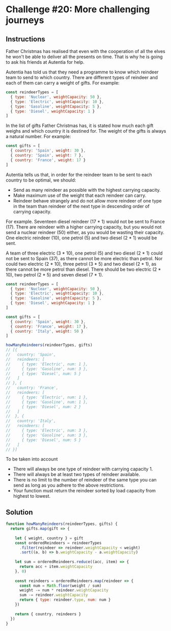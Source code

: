 # Challenge #20: More challenging journeys

## Instructions

Father Christmas has realised that even with the cooperation of all the elves he won't be able to deliver all the presents on time. That is why he is going to ask his friends at Autentia for help.

Autentia has told us that they need a programme to know which reindeer team to send to which country. There are different types of reindeer and each of them can carry a weight of gifts. For example:

```js
const reindeerTypes = [
  { type: 'Nuclear', weightCapacity: 50 },
  { type: 'Electric', weightCapacity: 10 },
  { type: 'Gasoline', weightCapacity: 5 },
  { type: 'Diesel', weightCapacity: 1 }
]
```

In the list of gifts Father Christmas has, it is stated how much each gift weighs and which country it is destined for. The weight of the gifts is always a natural number. For example:

```js
const gifts = [
  { country: 'Spain', weight: 30 },
  { country: 'Spain', weight: 7 },
  { country: 'France', weight: 17 }
]
```

Autentia tells us that, in order for the reindeer team to be sent to each country to be optimal, we should:

- Send as many reindeer as possible with the highest carrying capacity.
- Make maximum use of the weight that each reindeer can carry.
- Reindeer behave strangely and do not allow more reindeer of one type in the team than reindeer of the next type in descending order of carrying capacity.

For example. Seventeen diesel reindeer (17 * 1) would not be sent to France (17). There are reindeer with a higher carrying capacity, but you would not send a nuclear reindeer (50) either, as you would be wasting their capacity. One electric reindeer (10), one petrol (5) and two diesel (2 * 1) would be sent.

A team of three electric (3 * 10), one petrol (5) and two diesel (2 * 1) could not be sent to Spain (37), as there cannot be more electric than petrol. Nor could two electric (2 * 10), three petrol (3 * 5) and two diesel (2 * 1), as there cannot be more petrol than diesel. There should be two electric (2 * 10), two petrol (2 * 5) and seven diesel (7 * 1).

```js
const reindeerTypes = [
  { type: 'Nuclear', weightCapacity: 50 },
  { type: 'Electric', weightCapacity: 10 },
  { type: 'Gasoline', weightCapacity: 5 },
  { type: 'Diesel', weightCapacity: 1 }
]

const gifts = [
  { country: 'Spain', weight: 30 },
  { country: 'France', weight: 17 },
  { country: 'Italy', weight: 50 }
]

howManyReindeers(reindeerTypes, gifts)
// [{
//   country: 'Spain',
//   reindeers: [
//     { type: 'Electric', num: 1 },
//     { type: 'Gasoline', num: 3 },
//     { type: 'Diesel', num: 5 }
//   ]
// }, {
//   country: 'France',
//   reindeers: [
//     { type: 'Electric', num: 1 },
//     { type: 'Gasoline', num: 1 },
//     { type: 'Diesel', num: 2 }
//   ]
//  }, {
//   country: 'Italy',
//   reindeers: [
//     { type: 'Electric', num: 3 },
//     { type: 'Gasoline', num: 3 },
//     { type: 'Diesel', num: 5 }
//   ]
// }]
```

To be taken into account

- There will always be one type of reindeer with carrying capacity 1.
- There will always be at least two types of reindeer available.
- There is no limit to the number of reindeer of the same type you can send as long as you adhere to the above restrictions.
- Your function must return the reindeer sorted by load capacity from highest to lowest.

## Solution

```js
function howManyReindeers(reindeerTypes, gifts) {
  return gifts.map(gift => {
    
    let { weight, country } = gift
    const orderedReindeers = reindeerTypes
      .filter(reindeer => reindeer.weightCapacity < weight)
      .sort((a, b) => b.weightCapacity - a.weightCapacity)
    
    let sum = orderedReindeers.reduce((acc, item) => {
      return acc + item.weightCapacity
    }, 0)
    
    const reindeers = orderedReindeers.map(reindeer => {
      const num = Math.floor(weight / sum)
      weight -= num * reindeer.weightCapacity
      sum -= reindeer.weightCapacity
      return { type: reindeer.type, num: num }
    })
        
    return { country, reindeers }
  })
}
```

